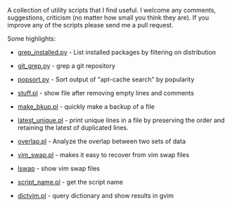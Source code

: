 A collection of utility scripts that I find useful. I welcome any comments, 
suggestions, criticism (no matter how small you think they are). If you improve
any of the scripts please send me a pull request.

Some highlights:

* [grep_installed.py](https://gitlab.com/d3k2mk7/rutils/blob/master/bin/grep_installed.py) - List installed packages by filtering on distribution

* [git_grep.py](https://gitlab.com/d3k2mk7/rutils/blob/master/python3/git_grep.py) - grep a git repository

* [popsort.py](https://gitlab.com/d3k2mk7/rutils/blob/master/bin/popsort.py) - Sort output of "apt-cache search" by popularity

* [stuff.pl](https://gitlab.com/d3k2mk7/rutils/blob/master/perl/stuff.pl) - show file after removing empty lines and comments
* [make_bkup.pl](https://gitlab.com/d3k2mk7/rutils/blob/master/perl/make_bkup.pl) - quickly make a backup of a file

* [latest_unique.pl](https://gitlab.com/d3k2mk7/rutils/blob/master/perl/latest_unique/latest_unique.pl) -
  print unique lines in a file by preserving the order and retaining the 
  latest of duplicated lines.
  
* [overlap.pl](https://gitlab.com/d3k2mk7/rutils/blob/master/perl/overlap/overlap.pl) - 
  Analyze the overlap between two sets of data

* [vim_swap.pl](https://gitlab.com/d3k2mk7/rutils/blob/master/perl/vim_swap.pl) - 
  makes it easy to recover from vim swap files
* [lswap](https://gitlab.com/d3k2mk7/rutils/blob/master/zsh/lswap) - 
  show vim swap files

* [script_name.pl](https://gitlab.com/d3k2mk7/rutils/blob/master/perl/script_name.pl) - 
  get the script name
* [dictvim.pl](https://gitlab.com/d3k2mk7/rutils/blob/master/perl/dictvim.pl) - 
  query dictionary and show results in gvim
